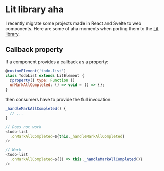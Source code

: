 # Lit library aha

I recently migrate some projects made in React and Svelte to web components. Here are some of aha moments when porting them to the [Lit library](https://lit.dev).

## Callback property

If a component provides a callback as a property:

```js
@customElement('todo-list')
class TodoList extends LitElement {
  @property({ type: Function })
  onMarkAllCompleted: () => void = () => {};
}
```

then consumers have to provide the full invocation:

```js
_handleMarkAllCompleted() {
  // ...
}

// Does not work
<todo-list
  .onMarkAllCompleted=${this._handleMarkAllCompleted}
/>

// Work
<todo-list
  .onMarkAllCompleted=${() => this._handleMarkAllCompleted()}
/>
```
